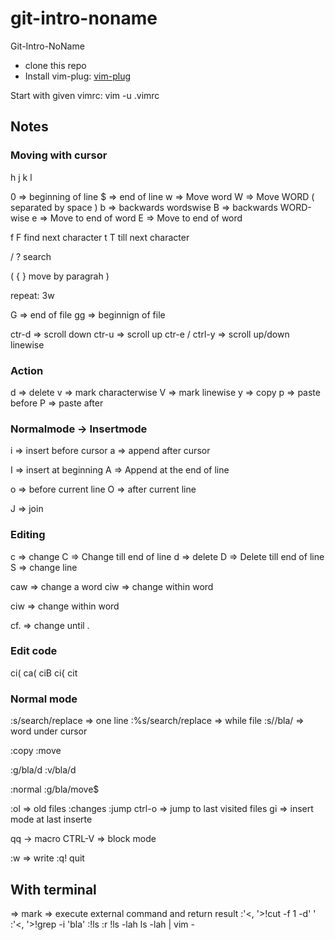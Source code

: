 # git-intro-noname
Git-Intro-NoName

- clone this repo
- Install vim-plug: [vim-plug](https://github.com/junegunn/vim-plug#installation)

Start with given vimrc:
vim -u .vimrc

## Notes

### Moving with cursor
h j k l

0 => beginning of line
$ => end of line
w => Move word 
W => Move WORD ( separated by space )
b => backwards wordswise
B => backwards WORD-wise
e => Move to end of word
E => Move to end of word

f F find next character
t T till next character

/ ? search

( { } move by paragrah ) 

repeat: 3w 

G => end of file
gg => beginnign of file

ctr-d => scroll down
ctr-u => scroll up
ctr-e / ctrl-y => scroll up/down linewise

### Action
d => delete
v => mark characterwise
V => mark linewise
y => copy
p => paste before
P => paste after

### Normalmode -> Insertmode
i => insert before cursor
a => append after cursor

I => insert at beginning 
A => Append at the end of line

o => before current line
O => after current line

J => join 

### Editing
c => change
C => Change till end of line
d => delete
D => Delete till end of line
S => change line

caw => change a word
ciw => change within word

ciw => change within word

cf. => change until .

### Edit code
ci( 
ca(
ciB
ci{
cit


### Normal mode
:s/search/replace        => one line
:%s/search/replace       => while file
:s/<ctrl-r><ctrl-w>/bla/ => word under cursor

:copy
:move

:g/bla/d
:v/bla/d

:normal
:g/bla/move$

:ol => old files
:changes 
:jump
ctrl-o => jump to last visited files
gi => insert mode at last inserte

qq -> macro
CTRL-V => block mode

:w => write
:q! quit

## With terminal
=> mark => execute external command and return result
:'<, '>!cut -f 1 -d' '
:'<, '>!grep -i 'bla'
:!ls
:r !ls -lah
ls -lah |  vim -




